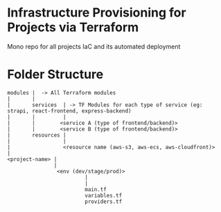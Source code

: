 # Infrastructure Provisioning for Projects via Terraform

Mono repo for all projects IaC and its automated deployment

# Folder Structure

```
modules |  -> All Terraform modules
|       |
|       services  | -> TF Modules for each type of service (eg: strapi, react-frontend, express-backend)
|       |         |
|       |        <service A (type of frontend/backend)>
|       |        <service B (type of frontend/backend)> 
|       resources |
|                 |
|                 <resource name (aws-s3, aws-ecs, aws-cloudfront)>
|               
<project-name> |
               |
                <env (dev/stage/prod)> 
                         |
                         |
                         main.tf
                         variables.tf
                         providers.tf
```


